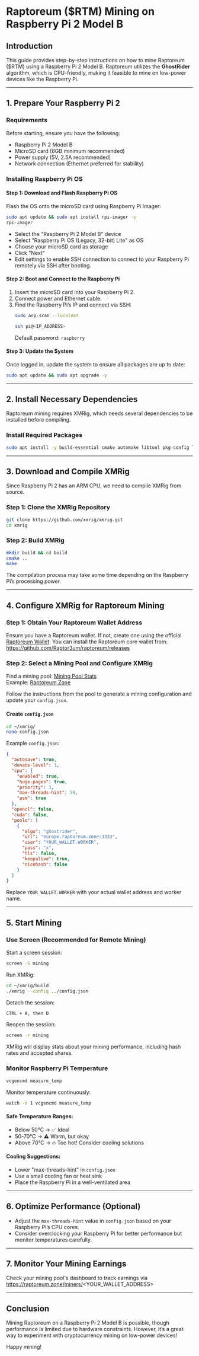 # Raptoreum ($RTM) Mining on Raspberry Pi 2 Model B

## Introduction
This guide provides step-by-step instructions on how to mine Raptoreum ($RTM) using a Raspberry Pi 2 Model B. Raptoreum utilizes the **GhostRider** algorithm, which is CPU-friendly, making it feasible to mine on low-power devices like the Raspberry Pi.

---

## 1. Prepare Your Raspberry Pi 2
### Requirements
Before starting, ensure you have the following:
- Raspberry Pi 2 Model B
- MicroSD card (8GB minimum recommended)
- Power supply (5V, 2.5A recommended)
- Network connection (Ethernet preferred for stability)

### Installing Raspberry Pi OS
#### Step 1: Download and Flash Raspberry Pi OS
Flash the OS onto the microSD card using Raspberry Pi Imager:
   ```sh
   sudo apt update && sudo apt install rpi-imager -y
   rpi-imager
   ```
   - Select the "Raspberry Pi 2 Model B" device
   - Select "Raspberry Pi OS (Legacy, 32-bit) Lite" as OS
   - Choose your microSD card as storage
   - Click "Next"
   - Edit settings to enable SSH connection to connect to your Raspberry Pi remotely via SSH after booting.

#### Step 2: Boot and Connect to the Raspberry Pi
1. Insert the microSD card into your Raspberry Pi 2.
2. Connect power and Ethernet cable.
3. Find the Raspberry Pi’s IP and connect via SSH:
   ```sh
   sudo arp-scan --localnet
   ```
   ```sh
   ssh pi@<IP_ADDRESS>
   ```
   Default password: `raspberry`

#### Step 3: Update the System
Once logged in, update the system to ensure all packages are up to date:
```sh
sudo apt update && sudo apt upgrade -y
```

---

## 2. Install Necessary Dependencies
Raptoreum mining requires XMRig, which needs several dependencies to be installed before compiling.

### Install Required Packages
```sh
sudo apt install -y build-essential cmake automake libtool pkg-config libssl-dev libboost-all-dev libuv1-dev git
```

---

## 3. Download and Compile XMRig
Since Raspberry Pi 2 has an ARM CPU, we need to compile XMRig from source.

### Step 1: Clone the XMRig Repository
```sh
git clone https://github.com/xmrig/xmrig.git
cd xmrig
```

### Step 2: Build XMRig
```sh
mkdir build && cd build
cmake ..
make
```
The compilation process may take some time depending on the Raspberry Pi’s processing power.

---

## 4. Configure XMRig for Raptoreum Mining
### Step 1: Obtain Your Raptoreum Wallet Address
Ensure you have a Raptoreum wallet. If not, create one using the official [Raptoreum Wallet](https://raptoreum.com/).
You can install the Raptoreum core wallet from: https://github.com/Raptor3um/raptoreum/releases

### Step 2: Select a Mining Pool and Configure XMRig
Find a mining pool: [Mining Pool Stats](https://miningpoolstats.stream/raptoreum)  
Example: [Raptoreum Zone](https://raptoreum.zone/get-started)

Follow the instructions from the pool to generate a mining configuration and update your `config.json`.

#### Create `config.json`
```sh
cd ~/xmrig/
nano config.json
```

Example `config.json`:
```json
{
  "autosave": true,
  "donate-level": 1,
  "cpu": {
    "enabled": true,
    "huge-pages": true,
    "priority": 3,
    "max-threads-hint": 50,
    "asm": true
  },
  "opencl": false,
  "cuda": false,
  "pools": [
    {
      "algo": "ghostrider",
      "url": "europe.raptoreum.zone:3333",
      "user": "YOUR_WALLET.WORKER",
      "pass": "x",
      "tls": false,
      "keepalive": true,
      "nicehash": false
    }
  ]
}
```
Replace `YOUR_WALLET.WORKER` with your actual wallet address and worker name.

---

## 5. Start Mining
### Use Screen (Recommended for Remote Mining)
Start a screen session:
```sh
screen -S mining
```
Run XMRig:
```sh
cd ~/xmrig/build
./xmrig --config ../config.json
```
Detach the session:
```sh
CTRL + A, then D
```
Reopen the session:
```sh
screen -r mining
```
XMRig will display stats about your mining performance, including hash rates and accepted shares.

### Monitor Raspberry Pi Temperature
```sh
vcgencmd measure_temp
```
Monitor temperature continuously:
```sh
watch -n 1 vcgencmd measure_temp
```
#### Safe Temperature Ranges:
- Below 50°C → ✅ Ideal
- 50-70°C → ⚠️ Warm, but okay
- Above 70°C → 🔥 Too hot! Consider cooling solutions

#### Cooling Suggestions:
- Lower "max-threads-hint" in `config.json`
- Use a small cooling fan or heat sink
- Place the Raspberry Pi in a well-ventilated area

---

## 6. Optimize Performance (Optional)
- Adjust the `max-threads-hint` value in `config.json` based on your Raspberry Pi’s CPU cores.
- Consider overclocking your Raspberry Pi for better performance but monitor temperatures carefully.

---

## 7. Monitor Your Mining Earnings
Check your mining pool's dashboard to track earnings via https://raptoreum.zone/miners/<YOUR_WALLET_ADDRESS>

---

## Conclusion
Mining Raptoreum on a Raspberry Pi 2 Model B is possible, though performance is limited due to hardware constraints. However, it’s a great way to experiment with cryptocurrency mining on low-power devices!

Happy mining!

